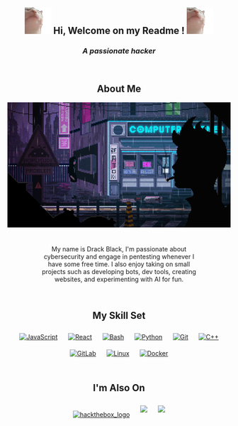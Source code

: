 <h2 align="center"> <img height="60" src="https://github.com/Drackens/Drackens/blob/main/utils/images/catJAM.gif"/> Hi, Welcome on my Readme ! <img height="60" src="https://github.com/Drackens/Drackens/blob/main/utils/images/catJAM.gif"/> </h2>
<h3 align="center"><i>A passionate hacker</i></h3>

<br>


<div align="center">
  
## About Me
  
</div>
<div align="center">
  <img width="600" src="https://github.com/Drackens/Drackens/blob/main/utils/images/smoking.gif"  />
</div>

###


###

<div align="center">
  <div style="display: inline-block; vertical-align: middle; width: 70%; text-align: center;">
    <p align="center">My name is Drack Black, I'm passionate about cybersecurity and engage in pentesting whenever I have some free time. I also enjoy taking on small projects such as developing bots, dev tools, creating websites, and experimenting with AI for fun.</p>
</div>
</div>

<br>


<div align="center"> 
  
## My Skill Set

</div>
<div align="center">  
<a href="https://www.javascript.com/" target="_blank"><img style="margin: 10px" src="https://profilinator.rishav.dev/skills-assets/javascript-original.svg" alt="JavaScript" height="50" /></a>  
<a href="https://reactjs.org/" target="_blank"><img style="margin: 10px" src="https://profilinator.rishav.dev/skills-assets/react-original-wordmark.svg" alt="React" height="50" /></a>  
<a href="https://www.gnu.org/software/bash/" target="_blank"><img style="margin: 10px" src="https://profilinator.rishav.dev/skills-assets/gnu_bash-icon.svg" alt="Bash" height="50" /></a>  
<a href="https://www.python.org/" target="_blank"><img style="margin: 10px" src="https://profilinator.rishav.dev/skills-assets/python-original.svg" alt="Python" height="50" /></a>  
<a href="https://github.com/" target="_blank"><img style="margin: 10px" src="https://profilinator.rishav.dev/skills-assets/git-scm-icon.svg" alt="Git" height="50" /></a>  
<a href="https://www.cplusplus.com/" target="_blank"><img style="margin: 10px" src="https://profilinator.rishav.dev/skills-assets/cplusplus-original.svg" alt="C++" height="50" /></a>
<a href="https://about.gitlab.com/" target="_blank"><img style="margin: 10px" src="https://profilinator.rishav.dev/skills-assets/gitlab.svg" alt="GitLab" height="50" /></a>  
<a href="https://www.linux.org/" target="_blank"><img style="margin: 10px" src="https://profilinator.rishav.dev/skills-assets/linux-original.svg" alt="Linux" height="50" /></a>  
<a href="https://www.docker.com/" target="_blank"><img style="margin: 10px" src="https://profilinator.rishav.dev/skills-assets/docker-original-wordmark.svg" alt="Docker" height="50" /></a>  
</div>


<div align="center"> 
<br>
  
## I'm Also On

</div>
<div align="center">
<a href="https://app.hackthebox.com/profile/1340962" target="_blank"><img style="margin: 10px" src="https://img.shields.io/badge/Hack%20The%20Box-9FEF00.svg?style=for-the-badge&logo=Hack-The-Box&logoColor=black" alt="hackthebox_logo" /></a>
<a href="https://tryhackme.com/p/Drack." target="_blank"><img style="margin: 10px" src="https://img.shields.io/badge/TryHackMe-212C42.svg?style=for-the-badge&logo=TryHackMe&logoColor=white" /></a>
<a href="https://www.root-me.org/Drack-253625" target="_blank"><img style="margin: 10px" src="https://img.shields.io/badge/Root%20Me-000000.svg?style=for-the-badge&logo=Root-Me&logoColor=white" /></a>

</div>

###
